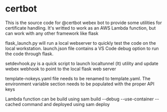 # certbot

This is the source code for @certbot webex bot to provide some utilities for certificate handling.
It's writted to work as an AWS Lambda function, but can work with any other framework like flask

flask_launch.py will run a local webserver to quickly test the code on the local workstation. launch.json file contains a VS Code debug option to run the code through flask.

setdevhook.py is a quick script to launch localtunnel (lt) utility and update webex webhook to point to the local flask web server

template-nokeys.yaml file needs to be renamed to template.yaml. The environment variable section needs to be populated with the proper API keys

Lambda function can be build using sam build --debug --use-container --cached command and deployed using sam deploy